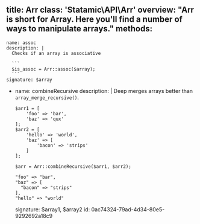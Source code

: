 title: Arr
class: 'Statamic\API\Arr'
overview: "Arr is short for Array. Here you'll find a number of ways to manipulate arrays."
methods:
  -
    name: assoc
    description: |
      Checks if an array is associative

      ```
      $is_assoc = Arr::assoc($array);
      ```
    signature: $array
  -
    name: combineRecursive
    description: |
      Deep merges arrays better than `array_merge_recursive()`.

      ```
      $arr1 = [
          'foo' => 'bar',
          'baz' => 'qux'
      ];
      $arr2 = [
          'hello' => 'world',
          'baz' => [
              'bacon' => 'strips'
          ]
      ];

      $arr = Arr::combineRecursive($arr1, $arr2);
      ```

      ``` .language-output
      "foo" => "bar",
      "baz" => [
        "bacon" => "strips"
      ],
      "hello" => "world"
      ```
    signature: $array1, $array2
id: 0ac74324-79ad-4d34-80e5-9292692a18c9
